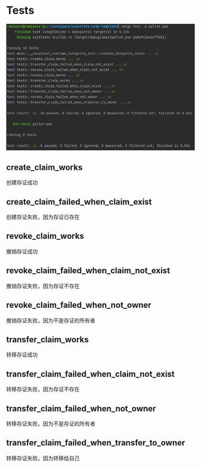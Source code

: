 # Tests

![tests png](./homework/tests.png)

## create_claim_works
创建存证成功

## create_claim_failed_when_claim_exist
创建存证失败，因为存证已存在

## revoke_claim_works
撤销存证成功

## revoke_claim_failed_when_claim_not_exist
撤销存证失败，因为存证不存在

## revoke_claim_failed_when_not_owner
撤销存证失败，因为不是存证的所有者

## transfer_claim_works
转移存证成功

## transfer_claim_failed_when_claim_not_exist
转移存证失败，因为存证不存在

## transfer_claim_failed_when_not_owner
转移存证失败，因为不是存证的所有者

## transfer_claim_failed_when_transfer_to_owner
转移存证失败，因为转移给自己
